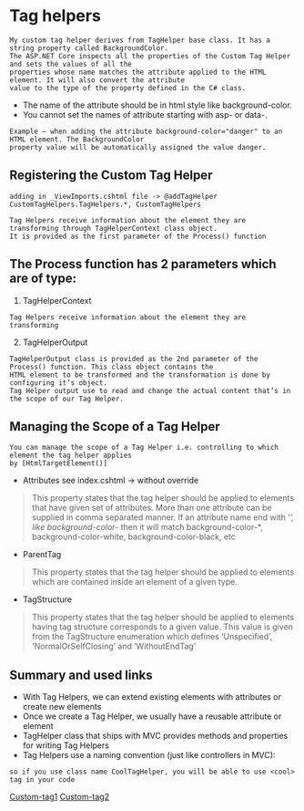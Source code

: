 # Tag helpers
```
My custom tag helper derives from TagHelper base class. It has a string property called BackgroundColor. 
The ASP.NET Core inspects all the properties of the Custom Tag Helper and sets the values of all the 
properties whose name matches the attribute applied to the HTML element. It will also convert the attribute 
value to the type of the property defined in the C# class.
```
* The name of the attribute should be in html style like background-color. 
* You cannot set the names of attribute starting with asp- or data-.
```
Example – when adding the attribute background-color="danger" to an HTML element. The BackgroundColor 
property value will be automatically assigned the value danger.
```


## Registering the Custom Tag Helper
```
adding in _ViewImports.cshtml file -> @addTagHelper CustomTagHelpers.TagHelpers.*, CustomTagHelpers
```
```
Tag Helpers receive information about the element they are transforming through TagHelperContext class object. 
It is provided as the first parameter of the Process() function
```
## The Process function has 2 parameters which are of type:
1. TagHelperContext
```
Tag Helpers receive information about the element they are transforming
```
2. TagHelperOutput
```
TagHelperOutput class is provided as the 2nd parameter of the Process() function. This class object contains the 
HTML element to be transformed and the transformation is done by configuring it’s object.
Tag Helper output use to read and change the actual content that’s in the scope of our Tag Helper.
```

## Managing the Scope of a Tag Helper
```
You can manage the scope of a Tag Helper i.e. controlling to which element the tag helper applies
by [HtmlTargetElement()]
```
* Attributes see index.cshtml -> <aspbutton /> without override
> This property states that the tag helper should be applied to elements that have given set 
> of attributes. More than one attribute can be supplied in comma separated manner. If an 
> attribute name end with ‘*’, like background-color-* then it will match background-color-*, 
> background-color-white, background-color-black, etc
* ParentTag
> This property states that the tag helper should be applied to elements which are 
> contained inside an element of a given type.
* TagStructure
> This property states that the tag helper should be applied to elements having tag 
> structure corresponds to a given value. This value is given from the TagStructure enumeration 
> which defines ‘Unspecified’, ‘NormalOrSelfClosing’ and ‘WithoutEndTag’


## Summary and used links
* With Tag Helpers, we can extend existing elements with attributes or create new elements
* Once we create a Tag Helper, we usually have a reusable attribute or element
* TagHelper class that ships with MVC provides methods and properties for writing Tag Helpers
* Tag Helpers use a naming convention (just like controllers in MVC):
```
so if you use class name CoolTagHelper, you will be able to use <cool> tag in your code
```
[Custom-tag1](https://codingblast.com/asp-net-core-mvc-custom-tag-helpers/)
[Custom-tag2](https://www.yogihosting.com/aspnet-core-custom-tag-helpers/)
